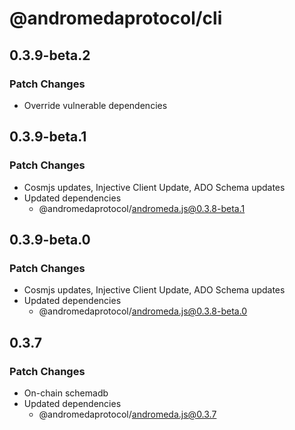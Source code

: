 # @andromedaprotocol/cli

## 0.3.9-beta.2

### Patch Changes

- Override vulnerable dependencies


## 0.3.9-beta.1

### Patch Changes

- Cosmjs updates, Injective Client Update, ADO Schema updates
- Updated dependencies
  - @andromedaprotocol/andromeda.js@0.3.8-beta.1

## 0.3.9-beta.0

### Patch Changes

- Cosmjs updates, Injective Client Update, ADO Schema updates
- Updated dependencies
  - @andromedaprotocol/andromeda.js@0.3.8-beta.0

## 0.3.7

### Patch Changes

- On-chain schemadb
- Updated dependencies
  - @andromedaprotocol/andromeda.js@0.3.7
